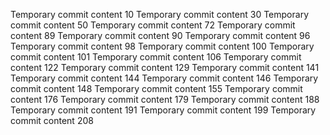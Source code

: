 Temporary commit content 10
Temporary commit content 30
Temporary commit content 50
Temporary commit content 72
Temporary commit content 89
Temporary commit content 90
Temporary commit content 96
Temporary commit content 98
Temporary commit content 100
Temporary commit content 101
Temporary commit content 106
Temporary commit content 122
Temporary commit content 129
Temporary commit content 141
Temporary commit content 144
Temporary commit content 146
Temporary commit content 148
Temporary commit content 155
Temporary commit content 176
Temporary commit content 179
Temporary commit content 188
Temporary commit content 191
Temporary commit content 199
Temporary commit content 208
